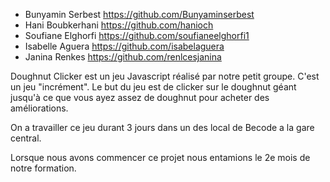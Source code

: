 

- Bunyamin Serbest https://github.com/Bunyaminserbest
- Hani Boubkerhani https://github.com/hanioch
- Soufiane Elghorfi https://github.com/soufianeelghorfi1
- Isabelle Aguera https://github.com/isabelaguera
- Janina Renkes https://github.com/renlcesjanina


Doughnut Clicker est un jeu Javascript réalisé par notre petit groupe. C'est un jeu "incrément". Le but du jeu est de clicker sur le doughnut géant jusqu'à ce que vous ayez assez de doughnut pour acheter des améliorations.


On a travailler ce jeu durant 3 jours dans un des local de Becode a la gare central.

Lorsque nous avons commencer ce projet nous entamions le 2e mois de notre formation.









